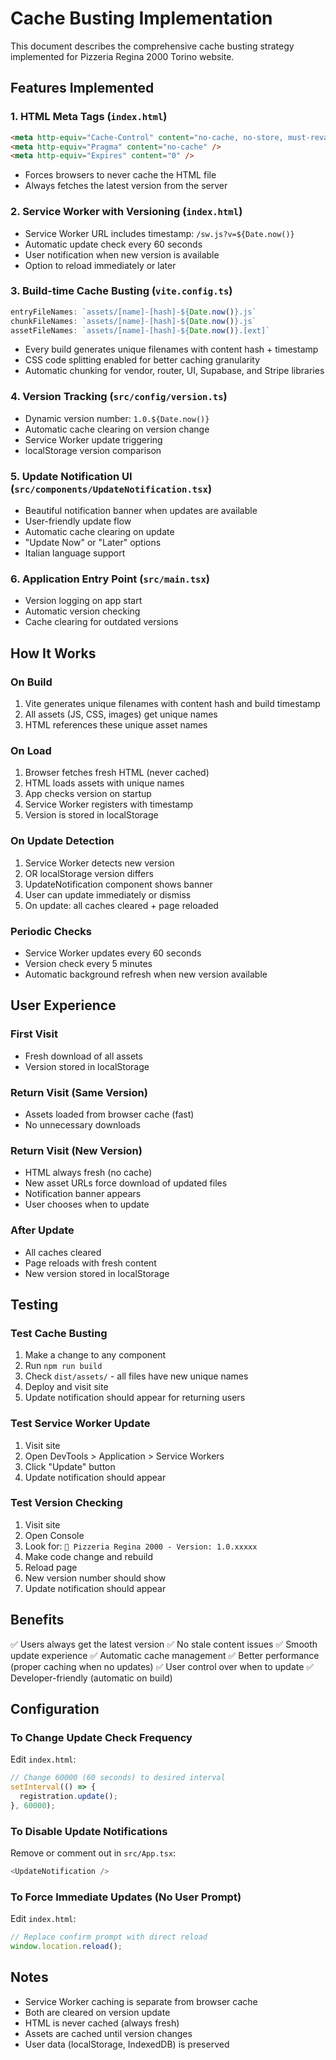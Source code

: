 # Cache Busting Implementation

This document describes the comprehensive cache busting strategy implemented for Pizzeria Regina 2000 Torino website.

## Features Implemented

### 1. HTML Meta Tags (`index.html`)
```html
<meta http-equiv="Cache-Control" content="no-cache, no-store, must-revalidate" />
<meta http-equiv="Pragma" content="no-cache" />
<meta http-equiv="Expires" content="0" />
```
- Forces browsers to never cache the HTML file
- Always fetches the latest version from the server

### 2. Service Worker with Versioning (`index.html`)
- Service Worker URL includes timestamp: `/sw.js?v=${Date.now()}`
- Automatic update check every 60 seconds
- User notification when new version is available
- Option to reload immediately or later

### 3. Build-time Cache Busting (`vite.config.ts`)
```typescript
entryFileNames: `assets/[name]-[hash]-${Date.now()}.js`
chunkFileNames: `assets/[name]-[hash]-${Date.now()}.js`
assetFileNames: `assets/[name]-[hash]-${Date.now()}.[ext]`
```
- Every build generates unique filenames with content hash + timestamp
- CSS code splitting enabled for better caching granularity
- Automatic chunking for vendor, router, UI, Supabase, and Stripe libraries

### 4. Version Tracking (`src/config/version.ts`)
- Dynamic version number: `1.0.${Date.now()}`
- Automatic cache clearing on version change
- Service Worker update triggering
- localStorage version comparison

### 5. Update Notification UI (`src/components/UpdateNotification.tsx`)
- Beautiful notification banner when updates are available
- User-friendly update flow
- Automatic cache clearing on update
- "Update Now" or "Later" options
- Italian language support

### 6. Application Entry Point (`src/main.tsx`)
- Version logging on app start
- Automatic version checking
- Cache clearing for outdated versions

## How It Works

### On Build
1. Vite generates unique filenames with content hash and build timestamp
2. All assets (JS, CSS, images) get unique names
3. HTML references these unique asset names

### On Load
1. Browser fetches fresh HTML (never cached)
2. HTML loads assets with unique names
3. App checks version on startup
4. Service Worker registers with timestamp
5. Version is stored in localStorage

### On Update Detection
1. Service Worker detects new version
2. OR localStorage version differs
3. UpdateNotification component shows banner
4. User can update immediately or dismiss
5. On update: all caches cleared + page reloaded

### Periodic Checks
- Service Worker updates every 60 seconds
- Version check every 5 minutes
- Automatic background refresh when new version available

## User Experience

### First Visit
- Fresh download of all assets
- Version stored in localStorage

### Return Visit (Same Version)
- Assets loaded from browser cache (fast)
- No unnecessary downloads

### Return Visit (New Version)
- HTML always fresh (no cache)
- New asset URLs force download of updated files
- Notification banner appears
- User chooses when to update

### After Update
- All caches cleared
- Page reloads with fresh content
- New version stored in localStorage

## Testing

### Test Cache Busting
1. Make a change to any component
2. Run `npm run build`
3. Check `dist/assets/` - all files have new unique names
4. Deploy and visit site
5. Update notification should appear for returning users

### Test Service Worker Update
1. Visit site
2. Open DevTools > Application > Service Workers
3. Click "Update" button
4. Update notification should appear

### Test Version Checking
1. Visit site
2. Open Console
3. Look for: `🚀 Pizzeria Regina 2000 - Version: 1.0.xxxxx`
4. Make code change and rebuild
5. Reload page
6. New version number should show
7. Update notification should appear

## Benefits

✅ Users always get the latest version
✅ No stale content issues
✅ Smooth update experience
✅ Automatic cache management
✅ Better performance (proper caching when no updates)
✅ User control over when to update
✅ Developer-friendly (automatic on build)

## Configuration

### To Change Update Check Frequency
Edit `index.html`:
```javascript
// Change 60000 (60 seconds) to desired interval
setInterval(() => {
  registration.update();
}, 60000);
```

### To Disable Update Notifications
Remove or comment out in `src/App.tsx`:
```typescript
<UpdateNotification />
```

### To Force Immediate Updates (No User Prompt)
Edit `index.html`:
```javascript
// Replace confirm prompt with direct reload
window.location.reload();
```

## Notes

- Service Worker caching is separate from browser cache
- Both are cleared on version update
- HTML is never cached (always fresh)
- Assets are cached until version changes
- User data (localStorage, IndexedDB) is preserved
